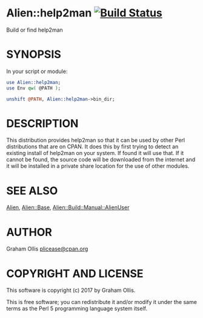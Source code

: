# Alien::help2man [![Build Status](https://secure.travis-ci.org/plicease/Alien-help2man.png)](http://travis-ci.org/plicease/Alien-help2man)

Build or find help2man

# SYNOPSIS

In your script or module:

```perl
use Alien::help2man;
use Env qw( @PATH );

unshift @PATH, Alien::help2man->bin_dir;
```

# DESCRIPTION

This distribution provides help2man so that it can be used by other
Perl distributions that are on CPAN.  It does this by first trying to
detect an existing install of help2man on your system.  If found it
will use that.  If it cannot be found, the source code will be downloaded
from the internet and it will be installed in a private share location
for the use of other modules.

# SEE ALSO

[Alien](https://metacpan.org/pod/Alien), [Alien::Base](https://metacpan.org/pod/Alien::Base), [Alien::Build::Manual::AlienUser](https://metacpan.org/pod/Alien::Build::Manual::AlienUser)

# AUTHOR

Graham Ollis <plicease@cpan.org>

# COPYRIGHT AND LICENSE

This software is copyright (c) 2017 by Graham Ollis.

This is free software; you can redistribute it and/or modify it under
the same terms as the Perl 5 programming language system itself.
